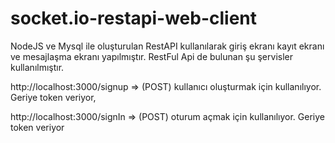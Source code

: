 # socket.io-restapi-web-client
NodeJS ve Mysql ile oluşturulan RestAPI kullanılarak giriş ekranı kayıt ekranı ve mesajlaşma ekranı yapılmıştır. 
RestFul Api de bulunan şu şervisler kullanılmıştır.

http://localhost:3000/signup => (POST) kullanıcı oluşturmak için kullanılıyor. Geriye token veriyor,

http://localhost:3000/signIn => (POST) oturum açmak için kullanılıyor. Geriye token veriyor



